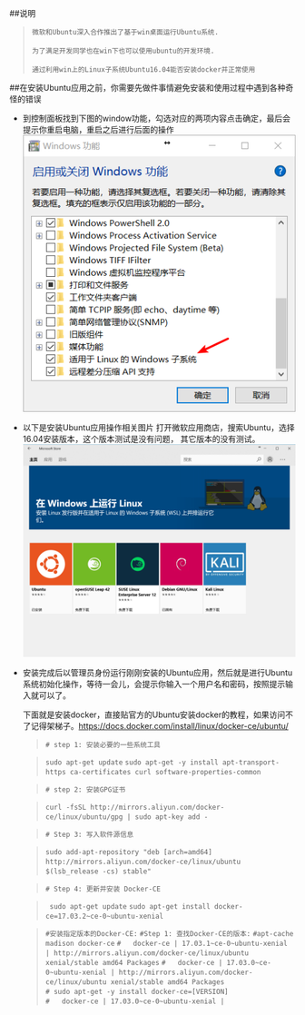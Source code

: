 ##说明

>     微软和Ubuntu深入合作推出了基于win桌面运行Ubuntu系统.
>     
>     为了满足开发同学也在win下也可以使用ubuntu的开发环境.
>     
>     通过利用win上的Linux子系统Ubuntu16.04能否安装docker并正常使用

    

##在安装Ubuntu应用之前，你需要先做件事情避免安装和使用过程中遇到各种奇怪的错误

 - 到控制面板找到下图的window功能，勾选对应的两项内容点击确定，最后会提示你重启电脑，重启之后进行后面的操作
   ![win10 install linux][1]

    
 - 以下是安装Ubuntu应用操作相关图片 打开微软应用商店，搜索Ubuntu，选择16.04安装版本，这个版本测试是没有问题， 其它版本的没有测试。
    ![此处输入图片的描述][2]

 - 安装完成后以管理员身份运行刚刚安装的Ubuntu应用，然后就是进行Ubuntu系统初始化操作，等待一会儿，会提示你输入一个用户名和密码，按照提示输入就可以了。
   
   下面就是安装docker，直接贴官方的Ubuntu安装docker的教程，如果访问不了记得架梯子。https://docs.docker.com/install/linux/docker-ce/ubuntu/
   
   > `# step 1: 安装必要的一些系统工具`

   > `sudo apt-get update`
   > `sudo apt-get -y install apt-transport-https ca-certificates curl software-properties-common`

   > `# step 2: 安装GPG证书`

   > `curl -fsSL http://mirrors.aliyun.com/docker-ce/linux/ubuntu/gpg | sudo apt-key add -`
   

   > `# Step 3: 写入软件源信息`

   > `sudo add-apt-repository "deb [arch=amd64] http://mirrors.aliyun.com/docker-ce/linux/ubuntu $(lsb_release -cs) stable"`


   > `# Step 4: 更新并安装 Docker-CE`

   > ` sudo apt-get update`
   > `sudo apt-get install docker-ce=17.03.2~ce-0~ubuntu-xenial`
   

   > `#安装指定版本的Docker-CE:`
   > `#Step 1: 查找Docker-CE的版本:`
   > `#apt-cache madison docker-ce`
   > `#   docker-ce | 17.03.1~ce-0~ubuntu-xenial | http://mirrors.aliyun.com/docker-ce/linux/ubuntu xenial/stable amd64 Packages`
   > `#   docker-ce | 17.03.0~ce-0~ubuntu-xenial | http://mirrors.aliyun.com/docker-ce/linux/ubuntu xenial/stable amd64 Packages`    
   > `# sudo apt-get -y install docker-ce=[VERSION]`    
   > `#   docker-ce | 17.03.0~ce-0~ubuntu-xenial |`    

  [1]: https://raw.githubusercontent.com/lper/document/master/dev/win-liunx.png
  [2]: https://raw.githubusercontent.com/lper/document/master/dev/win-ubuntu.png